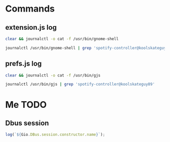# Commands

## extension.js log

```sh
clear && journalctl -o cat -f /usr/bin/gnome-shell
```

```sh
journalctl /usr/bin/gnome-shell | grep 'spotify-controller@koolskateguy89'
```

## prefs.js log

```sh
clear && journalctl -o cat -f /usr/bin/gjs
```

```sh
journalctl /usr/bin/gjs | grep 'spotify-controller@koolskateguy89'
```

# Me TODO

## Dbus session

```js
log(`${Gio.DBus.session.constructor.name}`);
```
